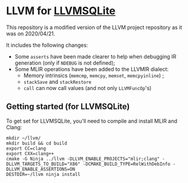 # LLVM for [LLVMSQLite](https://github.com/KowalskiThomas/LLVMSQLite)

This repository is a modified version of the LLVM project repository as it was on 2020/04/21. 

It includes the following changes:

* Some `asserts` have been made clearer to help when debugging IR generation (only if `NDEBUG` is not defined);
*  Some MLIR operations have been added to the LLVMIR dialect:
   * Memory intrinsics (`memcmp`, `memcpy`, `memset`, `memcpyinline`) ;
   * `stackSave` and `stackRestore` 
   * `call` can now call values (and not only `LLVMFuncOp`'s)

## Getting started (for LLVMSQLite)

To get set for LLVMSQLite, you'll need to compile and install MLIR and Clang:

```
mkdir ~/llvm/
mkdir build && cd build
export CC=clang
export CXX=clang++
cmake -G Ninja ../llvm -DLLVM_ENABLE_PROJECTS="mlir;clang" -DLLVM_TARGETS_TO_BUILD="X86" -DCMAKE_BUILD_TYPE=RelWithDebInfo -DLLVM_ENABLE_ASSERTIONS=ON
DESTDIR=~/llvm ninja install
```

